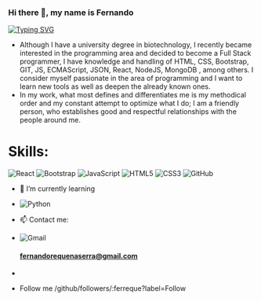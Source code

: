 
### Hi there 👋, my name is Fernando
[![Typing SVG](https://readme-typing-svg.herokuapp.com?multiline=true&width=500&lines=Full-stack+developer+and+also+a+Biotechnologist.++++++++++)](https://git.io/typing-svg)

- Although I have a university degree in biotechnology, I recently became interested in the programming area and decided to become a Full Stack programmer, I have knowledge and handling of HTML, CSS, Bootstrap, GIT, JS, ECMAScript, JSON, React, NodeJS, MongoDB , among others. I consider myself passionate in the area of programming and I want to learn new tools as well as deepen the already known ones.
- In my work, what most defines and differentiates me is my methodical order and my constant attempt to optimize what I do; I am a friendly person, who establishes good and respectful relationships with the people around me.

<h1>Skills:</h1> 
<img alt="React" src="https://img.shields.io/badge/react-%2320232a.svg?style=for-the-badge&logo=react&logoColor=%2361DAFB"/>
<img alt="Bootstrap" src="https://img.shields.io/badge/bootstrap-%23563D7C.svg?style=for-the-badge&logo=bootstrap&logoColor=white"/>
<img alt="JavaScript" src="https://img.shields.io/badge/javascript-%23323330.svg?style=for-the-badge&logo=javascript&logoColor=%23F7DF1E"/>
<img alt="HTML5" src="https://img.shields.io/badge/html5-%23E34F26.svg?style=for-the-badge&logo=html5&logoColor=white"/>
<img alt="CSS3" src="https://img.shields.io/badge/css3-%231572B6.svg?style=for-the-badge&logo=css3&logoColor=white"/>
<img alt="GitHub" src="https://img.shields.io/badge/github-%23121011.svg?style=for-the-badge&logo=github&logoColor=white"/>

- 🌱 I’m currently learning 
- <img alt="Python" src="https://img.shields.io/badge/python-%2314354C.svg?style=for-the-badge&logo=python&logoColor=white"/>

- 📫 Contact me: 
- <img alt="Gmail" src="https://img.shields.io/badge/Gmail-D14836?style=for-the-badge&logo=gmail&logoColor=white" /> <h4>fernandorequenaserra@gmail.com</h4>
- 
- Follow me /github/followers/:ferreque?label=Follow
